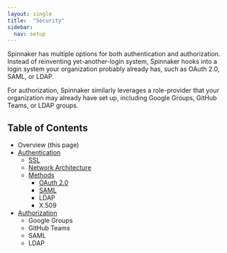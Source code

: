 ```yaml
---
layout: single
title:  "Security"
sidebar:
  nav: setup
---
```


Spinnaker has multiple options for both authentication and authorization. Instead of reinventing 
yet-another-login system, Spinnaker hooks into a login system your organization probably already 
has, such as OAuth 2.0, SAML, or LDAP.

For authorization, Spinnaker similarly leverages a role-provider that your organization may already
have set up, including Google Groups, GitHub Teams, or LDAP groups.
 
## Table of Contents

* Overview (this page)
* [Authentication](./authentication/)
  * [SSL](./authentication/ssl/)
  * [Network Architecture](./authentication/network-arch/)
  * [Methods](./authentication/methods/)
    * [OAuth 2.0](/setup/security/authentication/methods/oauth)
    * [SAML](/setup/security/authentication/methods/saml)
    * LDAP
    * X.509
* [Authorization](./authorization/)
  * Google Groups
  * GitHub Teams
  * SAML
  * LDAP
